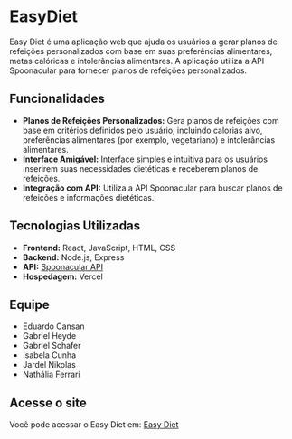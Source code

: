 # EasyDiet

Easy Diet é uma aplicação web que ajuda os usuários a gerar planos de refeições personalizados com base em suas preferências alimentares, metas calóricas e intolerâncias alimentares. A aplicação utiliza a API Spoonacular para fornecer planos de refeições personalizados.

## Funcionalidades

- **Planos de Refeições Personalizados:** Gera planos de refeições com base em critérios definidos pelo usuário, incluindo calorias alvo, preferências alimentares (por exemplo, vegetariano) e intolerâncias alimentares.
- **Interface Amigável:** Interface simples e intuitiva para os usuários inserirem suas necessidades dietéticas e receberem planos de refeições.
- **Integração com API:** Utiliza a API Spoonacular para buscar planos de refeições e informações dietéticas.

## Tecnologias Utilizadas

- **Frontend:** React, JavaScript, HTML, CSS
- **Backend:** Node.js, Express
- **API:** [Spoonacular API](https://spoonacular.com/food-api) 
- **Hospedagem:** Vercel

## Equipe 

- Eduardo Cansan
- Gabriel Heyde
- Gabriel Schafer
- Isabela Cunha
- Jardel Nikolas
- Nathália Ferrari
  
## Acesse o site

Você pode acessar o Easy Diet em: [Easy Diet](https://easydiet.vercel.app/)

